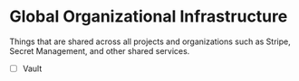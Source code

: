 # Global Organizational Infrastructure

Things that are shared across all projects and organizations such as
Stripe, Secret Management, and other shared services.

- [ ] Vault
